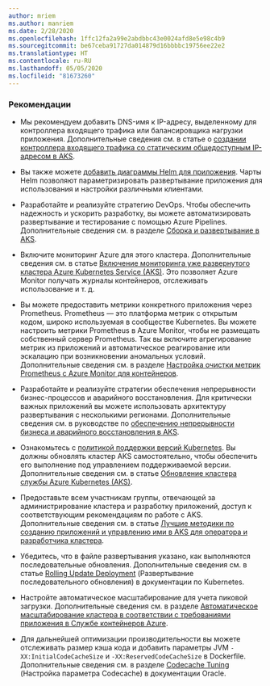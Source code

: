 ```yaml
---
author: mriem
ms.author: manriem
ms.date: 2/28/2020
ms.openlocfilehash: 1ffc12fa2a99e2abdbbc43e0024afd8e5e98c4b9
ms.sourcegitcommit: be67ceba91727da014879d16bbbbc19756ee22e2
ms.translationtype: HT
ms.contentlocale: ru-RU
ms.lasthandoff: 05/05/2020
ms.locfileid: "81673260"
---
```

### <a name="recommendations"></a>Рекомендации

* Мы рекомендуем добавить DNS-имя к IP-адресу, выделенному для контроллера входящего трафика или балансировщика нагрузки приложения. Дополнительные сведения см. в статье о [создании контроллера входящего трафика со статическим общедоступным IP-адресом в AKS](/azure/aks/ingress-static-ip).

* Вы также можете [добавить диаграммы Helm для приложения](https://helm.sh/docs/topics/charts/). Чарты Helm позволяют параметризировать развертывание приложения для использования и настройки различными клиентами.

* Разработайте и реализуйте стратегию DevOps. Чтобы обеспечить надежность и ускорить разработку, вы можете автоматизировать развертывание и тестирование с помощью Azure Pipelines. Дополнительные сведения см. в разделе [Сборка и развертывание в AKS](/azure/devops/pipelines/ecosystems/kubernetes/aks-template).

* Включите мониторинг Azure для этого кластера. Дополнительные сведения см. в статье [Включение мониторинга уже развернутого кластера Azure Kubernetes Service (AKS)](/azure/azure-monitor/insights/container-insights-enable-existing-clusters). Это позволяет Azure Monitor получать журналы контейнеров, отслеживать использование и т. д.

* Вы можете предоставить метрики конкретного приложения через Prometheus. Prometheus — это платформа метрик с открытым кодом, широко используемая в сообществе Kubernetes. Вы можете настроить метрики Prometheus в Azure Monitor, чтобы не размещать собственный сервер Prometheus. Так вы включите агрегирование метрик из приложений и автоматическое реагирование или эскалацию при возникновении аномальных условий. Дополнительные сведения см. в разделе [Настройка очистки метрик Prometheus с Azure Monitor для контейнеров](/azure/azure-monitor/insights/container-insights-prometheus-integration).

* Разработайте и реализуйте стратегии обеспечения непрерывности бизнес-процессов и аварийного восстановления. Для критически важных приложений вы можете использовать архитектуру развертывания с несколькими регионами. Дополнительные сведения см. в руководстве по [обеспечению непрерывности бизнеса и аварийного восстановления в AKS](/azure/aks/operator-best-practices-multi-region).

* Ознакомьтесь с [политикой поддержки версий Kubernetes](/azure/aks/supported-kubernetes-versions#kubernetes-version-support-policy). Вы должны обновлять кластер AKS самостоятельно, чтобы обеспечить его выполнение под управлением поддерживаемой версии. Дополнительные сведения см. в статье [Обновление кластера службы Azure Kubernetes (AKS)](/azure/aks/upgrade-cluster).

* Предоставьте всем участникам группы, отвечающей за администрирование кластера и разработку приложений, доступ к соответствующим рекомендациям по работе с AKS. Дополнительные сведения см. в статье [Лучшие методики по созданию приложений и управлению ими в AKS для оператора и разработчика кластера](/azure/aks/best-practices).

* Убедитесь, что в файле развертывания указано, как выполняются последовательные обновления. Дополнительные сведения см. в статье [Rolling Update Deployment](https://kubernetes.io/docs/concepts/workloads/controllers/deployment/#rolling-update-deployment) (Развертывание последовательного обновления) в документации по Kubernetes.

* Настройте автоматическое масштабирование для учета пиковой загрузки. Дополнительные сведения см. в разделе [Автоматическое масштабирование кластера в соответствии с требованиями приложения в Службе контейнеров Azure](/azure/aks/cluster-autoscaler).

* Для дальнейшей оптимизации производительности вы можете отслеживать размер кэша кода и добавить параметры JVM `-XX:InitialCodeCacheSize` и `-XX:ReservedCodeCacheSize` в Dockerfile. Дополнительные сведения см. в разделе [Codecache Tuning](https://docs.oracle.com/javase/8/embedded/develop-apps-platforms/codecache.htm) (Настройка параметра Codecache) в документации Oracle.
